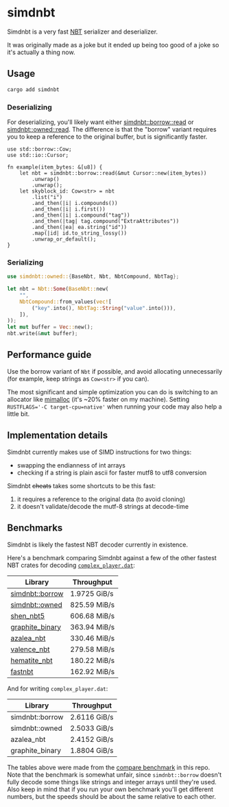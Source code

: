 # simdnbt

Simdnbt is a very fast [NBT](https://minecraft.wiki/w/NBT_format) serializer and deserializer.

It was originally made as a joke but it ended up being too good of a joke so it's actually a thing now.

## Usage

```sh
cargo add simdnbt
```

### Deserializing

For deserializing, you'll likely want either [simdnbt::borrow::read](https://docs.rs/simdnbt/latest/simdnbt/borrow/fn.read.html) or [simdnbt::owned::read](https://docs.rs/simdnbt/latest/simdnbt/owned/fn.read.html).
The difference is that the "borrow" variant requires you to keep a reference to the original buffer, but is significantly faster.

```rust,no_run
use std::borrow::Cow;
use std::io::Cursor;

fn example(item_bytes: &[u8]) {
    let nbt = simdnbt::borrow::read(&mut Cursor::new(item_bytes))
        .unwrap()
        .unwrap();
    let skyblock_id: Cow<str> = nbt
        .list("i")
        .and_then(|i| i.compounds())
        .and_then(|i| i.first())
        .and_then(|i| i.compound("tag"))
        .and_then(|tag| tag.compound("ExtraAttributes"))
        .and_then(|ea| ea.string("id"))
        .map(|id| id.to_string_lossy())
        .unwrap_or_default();
}
```

### Serializing

```rust
use simdnbt::owned::{BaseNbt, Nbt, NbtCompound, NbtTag};

let nbt = Nbt::Some(BaseNbt::new(
    "",
    NbtCompound::from_values(vec![
        ("key".into(), NbtTag::String("value".into())),
    ]),
));
let mut buffer = Vec::new();
nbt.write(&mut buffer);
```

## Performance guide

Use the borrow variant of `Nbt` if possible, and avoid allocating unnecessarily (for example, keep strings as `Cow<str>` if you can).

The most significant and simple optimization you can do is switching to an allocator like [mimalloc](https://docs.rs/mimalloc/latest/mimalloc/) (it's ~20% faster on my machine). Setting `RUSTFLAGS='-C target-cpu=native'` when running your code may also help a little bit.

## Implementation details

Simdnbt currently makes use of SIMD instructions for two things:

-   swapping the endianness of int arrays
-   checking if a string is plain ascii for faster mutf8 to utf8 conversion

Simdnbt ~~cheats~~ takes some shortcuts to be this fast:

1. it requires a reference to the original data (to avoid cloning)
2. it doesn't validate/decode the mutf-8 strings at decode-time

## Benchmarks

Simdnbt is likely the fastest NBT decoder currently in existence.

Here's a benchmark comparing Simdnbt against a few of the other fastest NBT crates for decoding [`complex_player.dat`](https://github.com/azalea-rs/simdnbt/blob/master/simdnbt/tests/complex_player.dat):

| Library                                                                     | Throughput   |
| --------------------------------------------------------------------------- | ------------ |
| [simdnbt::borrow](https://docs.rs/simdnbt/latest/simdnbt/borrow/index.html) | 1.9725 GiB/s |
| [simdnbt::owned](https://docs.rs/simdnbt/latest/simdnbt/owned/index.html)   | 825.59 MiB/s |
| [shen_nbt5](https://docs.rs/shen-nbt5/latest/shen_nbt5/)                    | 606.68 MiB/s |
| [graphite_binary](https://docs.rs/graphite_binary/latest/graphite_binary/)  | 363.94 MiB/s |
| [azalea_nbt](https://docs.rs/azalea-nbt/latest/azalea_nbt/)                 | 330.46 MiB/s |
| [valence_nbt](https://docs.rs/valence_nbt/latest/valence_nbt/)              | 279.58 MiB/s |
| [hematite_nbt](https://docs.rs/hematite-nbt/latest/nbt/)                    | 180.22 MiB/s |
| [fastnbt](https://docs.rs/fastnbt/latest/fastnbt/)                          | 162.92 MiB/s |

And for writing `complex_player.dat`:

| Library         | Throughput   |
| --------------- | ------------ |
| simdnbt::borrow | 2.6116 GiB/s |
| simdnbt::owned  | 2.5033 GiB/s |
| azalea_nbt      | 2.4152 GiB/s |
| graphite_binary | 1.8804 GiB/s |

The tables above were made from the [compare benchmark](https://github.com/azalea-rs/simdnbt/tree/master/simdnbt/benches) in this repo.
Note that the benchmark is somewhat unfair, since `simdnbt::borrow` doesn't fully decode some things like strings and integer arrays until they're used.
Also keep in mind that if you run your own benchmark you'll get different numbers, but the speeds should be about the same relative to each other.
